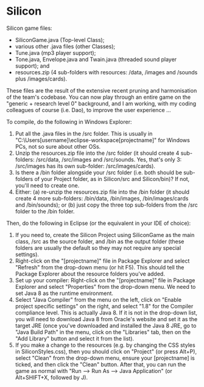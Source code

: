 # Silicon
Silicon game files:
+ SiliconGame.java (Top-level Class);
+ various other .java files (other Classes);
+ Tune.java (mp3 player support);
+ Tone.java, Envelope.java and Twain.java (threaded sound player support); and
+ resources.zip (4 sub-folders with resources: /data, /images and /sounds plus /images/cards).

These files are the result of the extensive recent pruning and harmonisation of the team's codebase.  You can now play through an entire game on the "generic + research level 0" background, and I am working, with my coding colleagues of course (i.e. Dao), to improve the user experience ...

To compile, do the following in Windows Explorer:

1. Put all the .java files in the /src folder.  This is usually in "C:\Users\[username]\eclipse-workspace\[projectname]" for Windows PCs, not so sure about other OSs.
2. Unzip the resources.zip file into the /src folder (it should create 4 sub-folders: /src/data, /src/images and /src/sounds.  Yes, that's only 3: /src/images has its own sub-folder: /src/images/cards).
3. Is there a /bin folder alongside your /src folder (i.e. both should be sub-folders of your Project folder, as in Silicon/src and Silicon/bin)?  If not, you'll need to create one.
4. Either: (a) re-unzip the resources.zip file into the /bin folder (it should create 4 more sub-folders: /bin/data, /bin/images, /bin/images/cards and /bin/sounds); or (b) just copy the three top sub-folders from the /src folder to the /bin folder.


Then, do the following in Eclipse (or the equivalent in your IDE of choice):
1. If you need to, create the Silicon Project using SiliconGame as the main class, /src as the source folder, and /bin as the output folder (these folders are usually the default so they may not require any special settings).
2. Right-click on the "[projectname]" file in Package Explorer and select "Refresh" from the drop-down menu (or hit F5). This should tell the Package Explorer about the resource folders you've added.
3. Set up your compiler: Right-click on the "[projectname]" file in Package Explorer and select "Properties" from the drop-down menu.  We need to set Java 8 as the runtime environment.
4. Select "Java Compiler" from the menu on the left, click on "Enable project specific settings" on the right, and select "1.8" for the Compiler compliance level.  This is actually Java 8.  If it is not in the drop-down list, you will need to download Java 8 from Oracle's website and set it as the target JRE (once you've downloaded and installed the Java 8 JRE, go to "Java Build Path" in the menu, click on the "Libraries" tab, then on the "Add Library" button and select it from the list).
5. If you make a change to the resources (e.g. by changing the CSS styles in SiliconStyles.css), then you should click on "Project" (or press Alt+P), select "Clean" from the drop-down menu, ensure your [projectname] is ticked, and then click the "Clean" button.  After that, you can run the game as normal with "Run --> Run As --> Java Application" (or Alt+SHIFT+X, followed by J).
